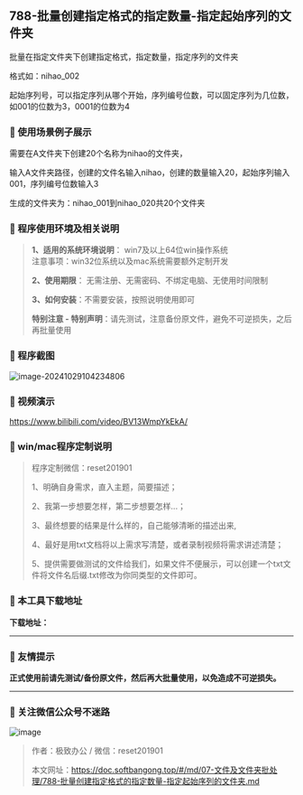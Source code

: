## 788-批量创建指定格式的指定数量-指定起始序列的文件夹

批量在指定文件夹下创建指定格式，指定数量，指定序列的文件夹

格式如：nihao_002



起始序列号，可以指定序列从哪个开始，序列编号位数，可以固定序列为几位数，如001的位数为3，0001的位数为4

### 📑 使用场景例子展示
需要在A文件夹下创建20个名称为nihao的文件夹，

输入A文件夹路径，创建的文件名输入nihao，创建的数量输入20，起始序列输入001，序列编号位数输入3

生成的文件夹为：nihao_001到nihao_020共20个文件夹

### 📑 程序使用环境及相关说明

> **1、适用的系统环境说明**： win7及以上64位win操作系统  
> 注意事项：win32位系统以及mac系统需要额外定制开发  
>
> **2、使用期限**： 无需注册、无需密码、不绑定电脑、无使用时间限制  
>
> **3、如何安装**：不需要安装，按照说明使用即可  
>
> **特别注意 - 特别声明**：请先测试，注意备份原文件，避免不可逆损失，之后再批量使用

### 📑 程序截图
![image-20241029104234806](https://s2.loli.net/2024/11/01/LBWzx5rY9CnedRb.png) 

### 📑 视频演示

https://www.bilibili.com/video/BV13WmpYkEkA/

### 📑 win/mac程序定制说明

> 程序定制微信：reset201901  
>
> 1、明确自身需求，直入主题，简要描述；
>
> 2、我第一步想要怎样，第二步想要怎样...； 
>
> 3、最终想要的结果是什么样的，自己能够清晰的描述出来,  
>
> 4、最好是用txt文档将以上需求写清楚，或者录制视频将需求讲述清楚；  
>
> 5、提供需要做测试的文件给我们，如果文件不便展示，可以创建一个txt文件将文件名后缀.txt修改为你同类型的文件即可。  

### 📑 本工具下载地址

**下载地址：**

------

### 📑 友情提示

**正式使用前请先测试/备份原文件，然后再大批量使用，以免造成不可逆损失。**

------

### 📑 关注微信公众号不迷路

![image](https://s2.loli.net/2024/11/02/tK9T7jxLcuv5rUk.png)

> 作者：极致办公  /  微信：reset201901
>
> 本文网址：https://doc.softbangong.top/#/md/07-文件及文件夹批处理/788-批量创建指定格式的指定数量-指定起始序列的文件夹.md